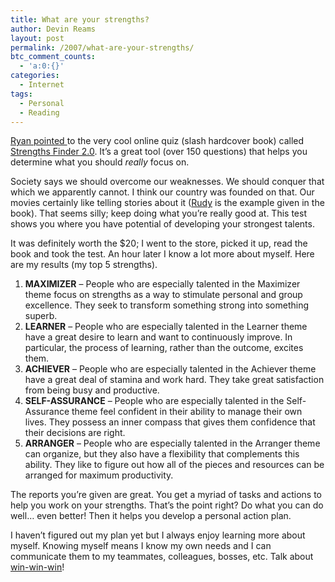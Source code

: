 ```yaml
---
title: What are your strengths?
author: Devin Reams
layout: post
permalink: /2007/what-are-your-strengths/
btc_comment_counts:
  - 'a:0:{}'
categories:
  - Internet
tags:
  - Personal
  - Reading
---
```

[Ryan pointed ][1]to the very cool online quiz (slash hardcover book) called [Strengths Finder 2.0][2]. It&#8217;s a great tool (over 150 questions) that helps you determine what you should *really* focus on.

Society says we should overcome our weaknesses. We should conquer that which we apparently cannot. I think our country was founded on that. Our movies certainly like telling stories about it ([Rudy][3] is the example given in the book). That seems silly; keep doing what you&#8217;re really good at. This test shows you where you have potential of developing your strongest talents.

It was definitely worth the $20; I went to the store, picked it up, read the book and took the test. An hour later I know a lot more about myself. Here are my results (my top 5 strengths).

1.  **MAXIMIZER** &#8211; People who are especially talented in the Maximizer theme focus on strengths as a way to stimulate personal and group excellence. They seek to transform something strong into something superb.
2.  **LEARNER** &#8211; People who are especially talented in the Learner theme have a great desire to learn and want to continuously improve. In particular, the process of learning, rather than the outcome, excites them.
3.  **ACHIEVER** &#8211; People who are especially talented in the Achiever theme have a great deal of stamina and work hard. They take great satisfaction from being busy and productive.
4.  **SELF-ASSURANCE** &#8211; People who are especially talented in the Self-Assurance theme feel confident in their ability to manage their own lives. They possess an inner compass that gives them confidence that their decisions are right.
5.  **ARRANGER** &#8211; People who are especially talented in the Arranger theme can organize, but they also have a flexibility that complements this ability. They like to figure out how all of the pieces and resources can be arranged for maximum productivity.

The reports you&#8217;re given are great. You get a myriad of tasks and actions to help you work on your strengths. That&#8217;s the point right? Do what you can do well&#8230; even better! Then it helps you develop a personal action plan.

I haven&#8217;t figured out my plan yet but I always enjoy learning more about myself. Knowing myself means I know my own needs and I can communicate them to my teammates, colleagues, bosses, etc. Talk about [win-win-win][4]!

 [1]: http://www.employeeevolution.com/archives/2007/07/05/forget-about-your-shortcomings-improve-your-strengths/
 [2]: http://www.strengthsfinder.com/
 [3]: http://www.imdb.com/title/tt0108002/
 [4]: http://www.tv.com/the-office/conflict-resolution/episode/631894/recap.html